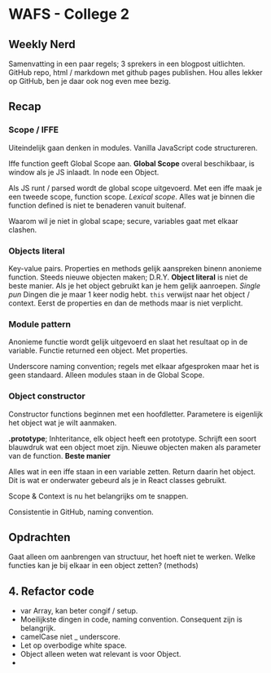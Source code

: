 # WAFS - College 2

## Weekly Nerd

Samenvatting in een paar regels; 3 sprekers in een blogpost
uitlichten. GitHub repo, html / markdown met github pages
publishen. Hou alles lekker op GitHub, ben je daar ook nog even mee bezig.

## Recap

### Scope / IFFE
Uiteindelijk gaan denken in modules. Vanilla JavaScript code structureren.

Iffe function geeft Global Scope aan. **Global Scope** overal beschikbaar, is window als je JS inlaadt. In node een Object.

Als JS runt / parsed wordt de global scope uitgevoerd. Met een iffe maak je een tweede scope, function scope. *Lexical scope*. Alles
wat je binnen die function defined is niet te benaderen vanuit buitenaf.

Waarom wil je niet in global scape; secure, variables gaat met elkaar clashen.

### Objects literal
Key-value pairs. Properties en methods gelijk aanspreken binenn anonieme function. Steeds nieuwe objecten maken; D.R.Y. **Object literal** is niet de beste manier. Als je het object gebruikt kan je hem gelijk aanroepen. *Single pun* Dingen die je maar 1 keer nodig hebt. `this` verwijst naar het object / context. Eerst de properties en dan de methods maar is niet verplicht.


### Module pattern
Anonieme functie wordt gelijk uitgevoerd en slaat het resultaat op in de variable. Functie returned een object. Met properties.

Underscore naming convention; regels met elkaar afgesproken maar het is geen standaard. Alleen modules staan in de Global Scope.

### Object constructor

Constructor functions beginnen met een hoofdletter. Parametere is eigenlijk het object wat je wilt aanmaken.

**.prototype**;  Inhteritance, elk object heeft een prototype. Schrijft een soort blauwdruk wat een object moet zijn. Nieuwe objecten maken als parameter van de function. **Beste manier**

Alles wat in een iffe staan in een variable zetten. Return daarin het object. Dit is wat er onderwater gebeurd als je in React classes gebruikt.

Scope & Context is nu het belangrijks om te snappen.

Consistentie in GitHub, naming convention.

## Opdrachten

Gaat alleen om aanbrengen van structuur, het hoeft niet te werken. Welke functies kan je bij elkaar in een object zetten? (methods)


## 4. Refactor code

* var Array, kan beter congif / setup.
* Moeilijkste dingen in code, naming convention. Consequent zijn is belangrijk.
* camelCase niet  _ underscore.
* Let op overbodige white space.
* Object alleen weten wat relevant is voor Object.
* 
